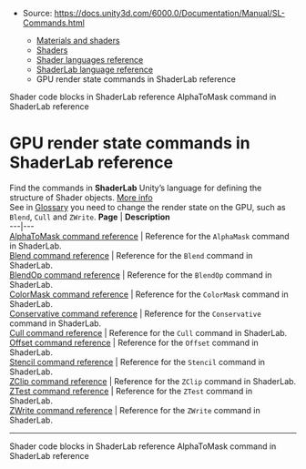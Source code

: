 * Source: https://docs.unity3d.com/6000.0/Documentation/Manual/SL-Commands.html

  * [Materials and shaders](https://docs.unity3d.com/6000.0/Documentation/Manual/materials-and-shaders.html)
  * [Shaders](https://docs.unity3d.com/6000.0/Documentation/Manual/Shaders.html)
  * [Shader languages reference](https://docs.unity3d.com/6000.0/Documentation/Manual/shaders-reference.html)
  * [ShaderLab language reference](https://docs.unity3d.com/6000.0/Documentation/Manual/SL-Reference.html)
  * GPU render state commands in ShaderLab reference


[](https://docs.unity3d.com/6000.0/Documentation/Manual/shader-shaderlab-code-blocks.html)
Shader code blocks in ShaderLab reference
[](https://docs.unity3d.com/6000.0/Documentation/Manual/SL-AlphaToMask.html)
AlphaToMask command in ShaderLab reference
# GPU render state commands in ShaderLab reference
Find the commands in **ShaderLab** Unity’s language for defining the structure of Shader objects. [More info](https://docs.unity3d.com/6000.0/Documentation/Manual/SL-Shader.html)  
See in [Glossary](https://docs.unity3d.com/6000.0/Documentation/Manual/Glossary.html#ShaderLab) you need to change the render state on the GPU, such as `Blend`, `Cull` and `ZWrite`.
**Page** | **Description**  
---|---  
[AlphaToMask command reference](https://docs.unity3d.com/6000.0/Documentation/Manual/SL-AlphaToMask.html) | Reference for the `AlphaMask` command in ShaderLab.  
[Blend command reference](https://docs.unity3d.com/6000.0/Documentation/Manual/SL-Blend.html) | Reference for the `Blend` command in ShaderLab.  
[BlendOp command reference](https://docs.unity3d.com/6000.0/Documentation/Manual/SL-BlendOp.html) | Reference for the `BlendOp` command in ShaderLab.  
[ColorMask command reference](https://docs.unity3d.com/6000.0/Documentation/Manual/SL-ColorMask.html) | Reference for the `ColorMask` command in ShaderLab.  
[Conservative command reference](https://docs.unity3d.com/6000.0/Documentation/Manual/SL-Conservative.html) | Reference for the `Conservative` command in ShaderLab.  
[Cull command reference](https://docs.unity3d.com/6000.0/Documentation/Manual/SL-Cull.html) | Reference for the `Cull` command in ShaderLab.  
[Offset command reference](https://docs.unity3d.com/6000.0/Documentation/Manual/SL-Offset.html) | Reference for the `Offset` command in ShaderLab.  
[Stencil command reference](https://docs.unity3d.com/6000.0/Documentation/Manual/SL-Stencil.html) | Reference for the `Stencil` command in ShaderLab.  
[ZClip command reference](https://docs.unity3d.com/6000.0/Documentation/Manual/SL-ZClip.html) | Reference for the `ZClip` command in ShaderLab.  
[ZTest command reference](https://docs.unity3d.com/6000.0/Documentation/Manual/SL-ZTest.html) | Reference for the `ZTest` command in ShaderLab.  
[ZWrite command reference](https://docs.unity3d.com/6000.0/Documentation/Manual/SL-ZWrite.html) | Reference for the `ZWrite` command in ShaderLab.  
* * *
[](https://docs.unity3d.com/6000.0/Documentation/Manual/shader-shaderlab-code-blocks.html)
Shader code blocks in ShaderLab reference
[](https://docs.unity3d.com/6000.0/Documentation/Manual/SL-AlphaToMask.html)
AlphaToMask command in ShaderLab reference
